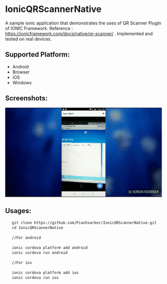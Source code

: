# IonicQRScannerNative
A sample ionic application that demonstrates the uses of QR Scanner Plugin of IONIC Framework.  Reference : https://ionicframework.com/docs/native/qr-scanner/ . Implemented and tested on real  devices. 

## Supported Platform: 

* Android
* Browser
* iOS
* Windows

## Screenshots: 

![QR-Scanner](https://github.com/Piashsarker/IonicQRScannerNative/blob/master/20180329_130927.gif "QR Scanner in Action")



## Usages: 
```
   git clone https://github.com/Piashsarker/IonicQRScannerNative.git
   cd IonicQRScannerNative
   
   //For android
   
   ionic cordova platform add android
   ionic cordova run android 
   
   //For ios 
   
   ionic cordova platform add ios
   ionic cordova run ios 
